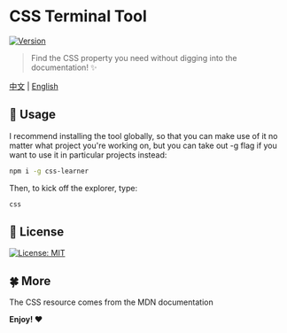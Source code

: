 # CSS Terminal Tool

[![Version](https://runkit.io/bokub/npm-version/branches/master/css-learner?style=flat)](https://www.npmjs.com/package/css-learner)

> Find the CSS property you need without digging into the documentation! ✨

[中文](https://github.com/babyAnnie/css-learner/blob/master/README.cn.md) | [English](https://github.com/babyAnnie/css-learner/blob/master/README.md)

## :lemon: Usage

I recommend installing the tool globally, so that you can make use of it no matter what project you're working on, but you can take out -g flag if you want to use it in particular projects instead:
```sh
npm i -g css-learner
```

Then, to kick off the explorer, type:
```sh
css
```

## :book: License

[![License: MIT](https://img.shields.io/badge/License-MIT-lightgrey.svg)](https://github.com/babyAnnie/css-learner/blob/master/LICENSE)


## :four_leaf_clover: More

The CSS resource comes from the MDN documentation

**Enjoy! ❤**
